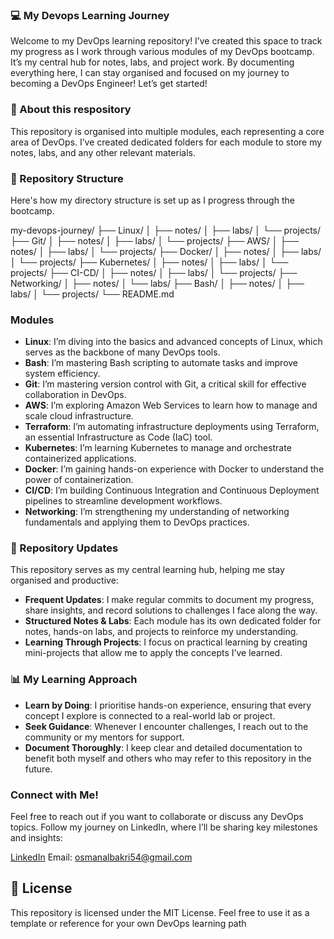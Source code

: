 ### 💻 My Devops Learning Journey 

Welcome to my DevOps learning repository! I’ve created this space to track my progress as I work through various modules of my DevOps bootcamp. It’s my central hub for notes, labs, and project work. By documenting everything here, I can stay organised and focused on my journey to becoming a DevOps Engineer! Let’s get started!

### 📝 About this respository

This repository is organised into multiple modules, each representing a core area of DevOps. I’ve created dedicated folders for each module to store my notes, labs, and any other relevant materials.

### 📁 Repository Structure
Here's how my directory structure is set up as I progress through the bootcamp.

my-devops-journey/
├── Linux/
│   ├── notes/
│   ├── labs/
│   └── projects/
├── Git/
│   ├── notes/
│   ├── labs/
│   └── projects/
├── AWS/
│   ├── notes/
│   ├── labs/
│   └── projects/
├── Docker/
│   ├── notes/
│   ├── labs/
│   └── projects/
├── Kubernetes/
│   ├── notes/
│   ├── labs/
│   └── projects/
├── CI-CD/
│   ├── notes/
│   ├── labs/
│   └── projects/
├── Networking/
│   ├── notes/
│   └── labs/
├── Bash/
│   ├── notes/
│   ├── labs/
│   └── projects/
└── README.md


### Modules
- **Linux**: I’m diving into the basics and advanced concepts of Linux, which serves as the backbone of many DevOps tools.  
- **Bash**: I’m mastering Bash scripting to automate tasks and improve system efficiency.  
- **Git**: I’m mastering version control with Git, a critical skill for effective collaboration in DevOps.  
- **AWS**: I’m exploring Amazon Web Services to learn how to manage and scale cloud infrastructure.  
- **Terraform**: I’m automating infrastructure deployments using Terraform, an essential Infrastructure as Code (IaC) tool.  
- **Kubernetes**: I’m learning Kubernetes to manage and orchestrate containerized applications.  
- **Docker**: I’m gaining hands-on experience with Docker to understand the power of containerization.  
- **CI/CD**: I’m building Continuous Integration and Continuous Deployment pipelines to streamline development workflows.  
- **Networking**: I’m strengthening my understanding of networking fundamentals and applying them to DevOps practices.

### 📲 Repository Updates  
This repository serves as my central learning hub, helping me stay organised and productive:  

- **Frequent Updates**: I make regular commits to document my progress, share insights, and record solutions to challenges I face along the way.  
- **Structured Notes & Labs**: Each module has its own dedicated folder for notes, hands-on labs, and projects to reinforce my understanding.  
- **Learning Through Projects**: I focus on practical learning by creating mini-projects that allow me to apply the concepts I’ve learned.

### 📊 My Learning Approach 

- **Learn by Doing**: I prioritise hands-on experience, ensuring that every concept I explore is connected to a real-world lab or project.  
- **Seek Guidance**: Whenever I encounter challenges, I reach out to the community or my mentors for support.  
- **Document Thoroughly**: I keep clear and detailed documentation to benefit both myself and others who may refer to this repository in the future.

###  Connect with Me!
Feel free to reach out if you want to collaborate or discuss any DevOps topics. Follow my journey on LinkedIn, where I’ll be sharing key milestones and insights:

[LinkedIn](https://www.linkedin.com/in/osman-albakri-a8a57a292/)
Email: osmanalbakri54@gmail.com

## 📝 License
This repository is licensed under the MIT License. Feel free to use it as a template or reference for your own DevOps learning path
